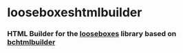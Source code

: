 # looseboxeshtmlbuilder

### HTML Builder for the [looseboxes](https://github.com/looseboxes/looseboxes) library based on [bchtmlbuilder](https://github.com/poshjosh/bchtmlbuilder)

